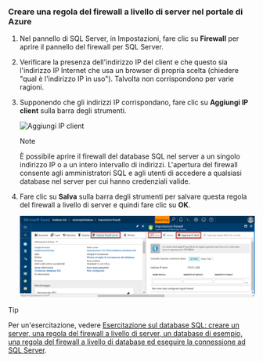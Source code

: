 
<!--
includes/sql-database-create-new-server-firewall-portal.md

Latest Freshness check:  2016-11-28 , rickbyh.

As of circa 2016-04-11, the following topics might include this include:
articles/sql-database/sql-database-get-started.md
articles/sql-database/sql-database-configure-firewall-settings
articles/sql-data-warehouse-get-started-provision.md

-->
### <a name="create-a-server-level-firewall-rule-in-the-azure-portal"></a>Creare una regola del firewall a livello di server nel portale di Azure

1. Nel pannello di SQL Server, in Impostazioni, fare clic su **Firewall** per aprire il pannello del firewall per SQL Server.

    <!-- ![sql server firewall](../articles/sql-database/media/sql-database-get-started/sql-server-firewall.png) -->

2. Verificare la presenza dell'indirizzo IP del client e che questo sia l'indirizzo IP Internet che usa un browser di propria scelta (chiedere "qual è l'indirizzo IP in uso"). Talvolta non corrispondono per varie ragioni.

    <!-- ![your IP address](../articles/sql-database/media/sql-database-get-started/your-ip-address.png) -->

3. Supponendo che gli indirizzi IP corrispondano, fare clic su **Aggiungi IP client** sulla barra degli strumenti.

    ![Aggiungi IP client](../articles/sql-data-warehouse/media/sql-data-warehouse-get-started-provision/add-client-ip.png)

    > [!NOTE]
    > È possibile aprire il firewall del database SQL nel server a un singolo indirizzo IP o a un intero intervallo di indirizzi. L'apertura del firewall consente agli amministratori SQL e agli utenti di accedere a qualsiasi database nel server per cui hanno credenziali valide.
    >

4. Fare clic su **Salva** sulla barra degli strumenti per salvare questa regola del firewall a livello di server e quindi fare clic su **OK**.

    ![Aggiungi IP client](../articles/sql-database/media/sql-database-get-started-portal/server-firewall-rule.png)

> [!Tip]
> Per un'esercitazione, vedere [Esercitazione sul database SQL: creare un server, una regola del firewall a livello di server, un database di esempio, una regola del firewall a livello di database ed eseguire la connessione ad SQL Server](../articles/sql-database/sql-database-get-started.md).    
>

